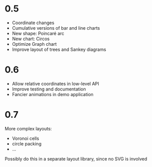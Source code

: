 0.5
===

* Coordinate changes
* Cumulative versions of bar and line charts
* New shape: Poincaré arc
* New chart: Circos
* Optimize Graph chart
* Improve layout of trees and Sankey diagrams

0.6
===

* Allow relative coordinates in low-level API
* Improve testing and documentation
* Fancier animations in demo application

0.7
===

More complex layouts:

* Voronoi cells
* circle packing
* ...

Possibly do this in a separate layout library, since no SVG is involved
